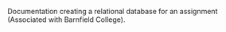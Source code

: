 Documentation creating a relational database for an assignment (Associated with Barnfield College).
